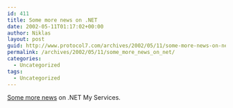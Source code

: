 ```yaml
---
id: 411
title: Some more news on .NET
date: 2002-05-11T01:17:02+00:00
author: Niklas
layout: post
guid: http://www.protocol7.com/archives/2002/05/11/some-more-news-on-net/
permalink: /archives/2002/05/11/some_more_news_on_net/
categories:
  - Uncategorized
tags:
  - Uncategorized
---
```

<div class='microid-ad8ceddd9ec5c2538bbb9e34162415fbd1a3e05a'>
  <p>
    <a href="http://news.com.com/2100-1001-909216.html?legacy=cnet&tag=pt.rss..feed.ne_9878991">Some more news</a> on .NET My Services.
  </p>
</div>